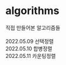 # algorithms
직접 만들어본 알고리즘들
<br/><br/>
2022.05.09 선택정렬<br/>
2022.05.10 합병정렬<br/>
2022.05.11 카운팅정렬<br/>
